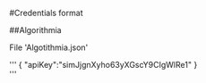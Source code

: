 #Credentials format

##Algorithmia

File 'Algotithmia.json'

'''
{
"apiKey":"simJjgnXyho63yXGscY9CIgWlRe1"
}  
'''